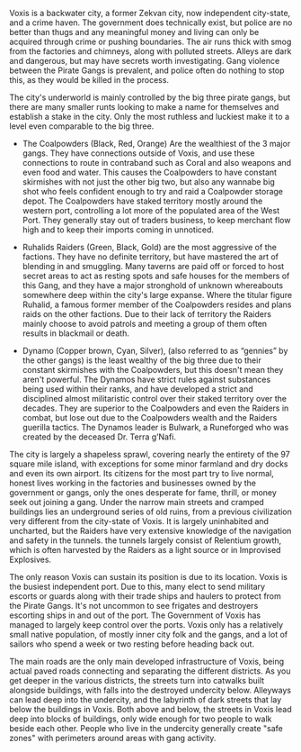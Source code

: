 Voxis is a backwater city, a former Zekvan city, now independent city-state, and a crime haven. The government does technically exist, but police are no better than thugs and any meaningful money and living can only be acquired through crime or pushing boundaries. The air runs thick with smog from the factories and chimneys, along with polluted streets. Alleys are dark and dangerous, but may have secrets worth investigating. Gang violence between the Pirate Gangs is prevalent, and police often do nothing to stop this, as they would be killed in the process. 

The city's underworld is mainly controlled by the big three pirate gangs, but there are many smaller runts looking to make a name for themselves and establish a stake in the city. Only the most ruthless and luckiest make it to a level even comparable to the big three.

- The Coalpowders (Black, Red, Orange) Are the wealthiest of the 3 major gangs. They have connections outside of Voxis, and use these connections to route in contraband such as Coral and also weapons and even food and water. This causes the Coalpowders to have constant skirmishes with not just the other big two, but also any wannabe big shot who feels confident enough to try and raid a Coalpowder storage depot. The Coalpowders have staked territory mostly around the western port, controlling a lot more of the populated area of the West Port. They generally stay out of traders business, to keep merchant flow high and to keep their imports coming in unnoticed. 

- Ruhalids Raiders (Green, Black, Gold) are the most aggressive of the factions. They have no definite territory, but have mastered the art of blending in and smuggling. Many taverns are paid off or forced to host secret areas to act as resting spots and safe houses for the members of this Gang, and they have a major stronghold of unknown whereabouts somewhere deep within the city's large expanse. Where the titular figure Ruhalid, a famous former member of the Coalpowders resides and plans raids on the other factions. Due to their lack of territory the Raiders mainly choose to avoid patrols and meeting a group of them often results in blackmail or death.

- Dynamo (Copper brown, Cyan, Silver), (also referred to as “gennies” by the other gangs) is the least wealthy of the big three due to their constant skirmishes with the Coalpowders, but this doesn't mean they aren't powerful. The Dynamos have strict rules against substances being used within their ranks, and have developed a strict and disciplined almost militaristic control over their staked territory over the decades. They are superior to the Coalpowders and even the Raiders in combat, but lose out due to the Coalpowders wealth and the Raiders guerilla tactics. The Dynamos leader is Bulwark, a Runeforged who was created by the deceased Dr. Terra g’Nafi.

The city is largely a shapeless sprawl, covering nearly the entirety of the 97 square mile island, with exceptions for some minor farmland and dry docks and even its own airport. Its citizens for the most part try to live normal, honest lives working in the factories and businesses owned by the government or gangs, only the ones desperate for fame, thrill, or money seek out joining a gang. Under the narrow main streets and cramped buildings lies an underground series of old ruins, from a previous civilization very different from the city-state of Voxis. It is largely uninhabited and uncharted, but the Raiders have very extensive knowledge of the navigation and safety in the tunnels. the tunnels largely consist of Relentium growth, which is often harvested by the Raiders as a light source or in Improvised Explosives.

The only reason Voxis can sustain its position is due to its location. Voxis is the busiest independent port. Due to this, many elect to send military escorts or guards along with their trade ships and haulers to protect from the Pirate Gangs. It's not uncommon to see frigates and destroyers escorting ships in and out of the port. The Government of Voxis has managed to largely keep control over the ports. Voxis only has a relatively small native population, of mostly inner city folk and the gangs, and a lot of sailors who spend a week or two resting before heading back out. 

The main roads are the only main developed infrastructure of Voxis, being actual paved roads connecting and separating the different districts. As you get deeper in the various districts, the streets turn into catwalks built alongside buildings, with falls into the destroyed undercity below. Alleyways can lead deep into the undercity, and the labyrinth of dark streets that lay below the buildings in Voxis. Both above and below, the streets in Voxis lead deep into blocks of buildings, only wide enough for two people to walk beside each other. People who live in the undercity generally create "safe zones" with perimeters around areas with gang activity.